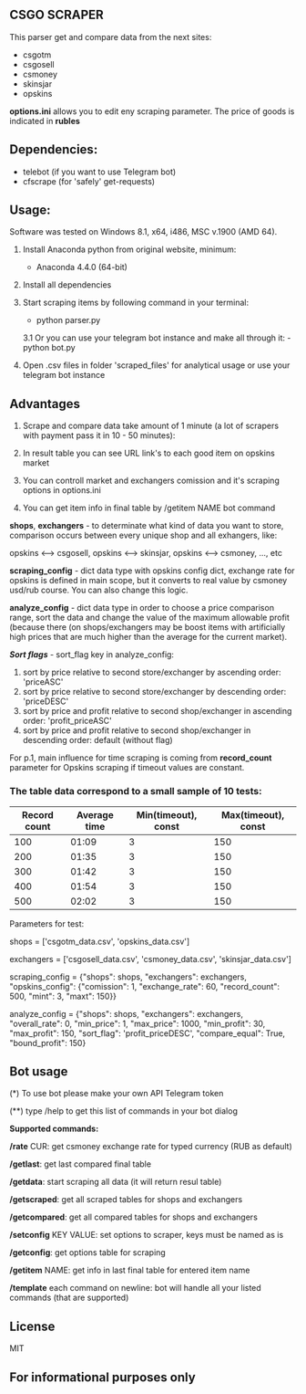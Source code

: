 ## CSGO SCRAPER

This parser get and compare data from the next sites:

- csgotm
- csgosell
- csmoney
- skinsjar
- opskins

**options.ini** allows you to edit eny scraping parameter.
The price of goods is indicated in **rubles**

##  **Dependencies:**

- telebot (if you want to use Telegram bot)
- cfscrape (for 'safely' get-requests)

##  **Usage:**

Software was tested on Windows 8.1, x64, i486, MSC v.1900 (AMD 64).

1. Install Anaconda python from original website, minimum:
	-	Anaconda 4.4.0 (64-bit) 
    
2. Install all dependencies
    
3. Start scraping items by following command in your terminal:
	-	python parser.py
    
    3.1 Or you can use your telegram bot instance and make all through it:
    	-	python bot.py
    
4. Open .csv files in folder 'scraped_files' for analytical usage or use your telegram bot instance

## **Advantages**

1. Scrape and compare data take amount of 1 minute (a lot of scrapers with payment pass it in 10 - 50 minutes):

2. In result table you can see URL link's to each good item on opskins market

3. You can controll market and exchangers comission and it's scraping options in options.ini

4. You can get item info in final table by /getitem NAME bot command

**shops**, **exchangers** - to determinate what kind of data you want to store, comparison occurs between every unique shop and all exhangers, like:

opskins <--> csgosell, opskins <--> skinsjar, opskins <--> csmoney, ..., etc

**scraping_config** - dict data type with opskins config dict, exchange rate for opskins is defined in main scope, but it converts to real value by csmoney usd/rub course. You can also change this logic.

**analyze_config** - dict data type in order to choose a price comparison range, sort the data and change the value of the maximum allowable profit (because there (on shops/exchangers may be boost items with artificially high prices that are much higher than the average for the current market).

**_Sort flags_** - sort_flag key in analyze_config:

1. sort by price relative to second store/exchanger by ascending order: 'priceASC'
2. sort by price relative to second store/exchanger by descending order: 'priceDESC'
3. sort by price and profit relative to second shop/exchanger in ascending order: 'profit_priceASC'
4. sort by price and profit relative to second shop/exchanger in descending order: default (without flag)

For p.1, main influence for time scraping is coming from **record_count** parameter for Opskins scraping if timeout values are constant.

### The table data correspond to a small sample of 10 tests:

| Record count  | Average time | Min(timeout), const | Max(timeout), const |
| ------------- | ------------ | ------------------- | ------------------- |
| 100  			|	  01:09    |		  3          |         150         | 
| 200  			|	  01:35    |		  3          |         150         |
| 300  			|	  01:42    |		  3          |         150         |
| 400  			|	  01:54    |		  3          |         150         |
| 500  			|	  02:02    |		  3          |         150         |

Parameters for test:

shops = ['csgotm_data.csv', 'opskins_data.csv']

exchangers = ['csgosell_data.csv', 'csmoney_data.csv', 'skinsjar_data.csv']

scraping_config = {"shops": shops, "exchangers": exchangers, "opskins_config": {"comission": 1, "exchange_rate": 60, "record_count": 500, "mint": 3, "maxt": 150}}

analyze_config = {"shops": shops, "exchangers": exchangers, "overall_rate": 0, "min_price": 1, "max_price": 1000, "min_profit": 30, "max_profit": 150, "sort_flag": 'profit_priceDESC', "compare_equal": True, "bound_profit": 150}

## Bot usage

(*) To use bot please make your own API Telegram token

(**) type /help to get this list of commands in your bot dialog

**Supported commands:**

**/rate** CUR: get csmoney exchange rate for typed currency (RUB as default)

**/getlast**: get last compared final table

**/getdata**: start scraping all data (it will return resul table)

**/getscraped**: get all scraped tables for shops and exchangers

**/getcompared**: get all compared tables for shops and exchangers

**/setconfig** KEY VALUE: set options to scraper, keys must be named as is

**/getconfig**: get options table for scraping

**/getitem** NAME: get info in last final table for entered item name

**/template** each command on newline: bot will handle all your listed commands (that are supported)

## **License**

MIT

##  **For informational purposes only**
